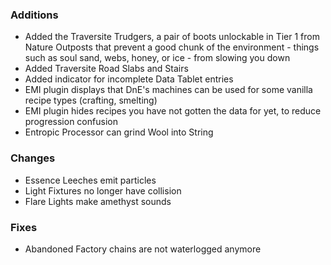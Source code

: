 ### Additions
- Added the Traversite Trudgers, a pair of boots unlockable in Tier 1 from Nature Outposts that prevent a good chunk of the environment - things such as soul sand, webs, honey, or ice - from slowing you down
- Added Traversite Road Slabs and Stairs
- Added indicator for incomplete Data Tablet entries
- EMI plugin displays that DnE's machines can be used for some vanilla recipe types (crafting, smelting)
- EMI plugin hides recipes you have not gotten the data for yet, to reduce progression confusion
- Entropic Processor can grind Wool into String

### Changes
- Essence Leeches emit particles
- Light Fixtures no longer have collision
- Flare Lights make amethyst sounds

### Fixes
- Abandoned Factory chains are not waterlogged anymore